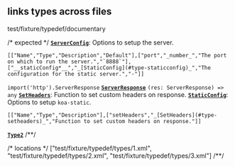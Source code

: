 ## links types across files
test/fixture/typedef/documentary

/* expected */
__[`ServerConfig`](t-type)__: Options to setup the server.

```table
[["Name","Type","Description","Default"],["port","_number_","The port on which to run the server.","`8888`"],["__staticConfig*__","_[StaticConfig](#type-staticconfig)_","The configuration for the static server.","-"]]
```
`import('http').ServerResponse` __[`ServerResponse`](l-type)__
`(res: ServerResponse) => any` __[`SetHeaders`](t-type)__: Function to set custom headers on response.
__[`StaticConfig`](t-type)__: Options to setup `koa-static`.

```table
[["Name","Type","Description"],["setHeaders","_[SetHeaders](#type-setheaders)_","Function to set custom headers on response."]]
```
__[`Type2`](t-type)__
/**/

/* locations */
["test/fixture/typedef/types/1.xml",
 "test/fixture/typedef/types/2.xml",
 "test/fixture/typedef/types/3.xml"]
/**/